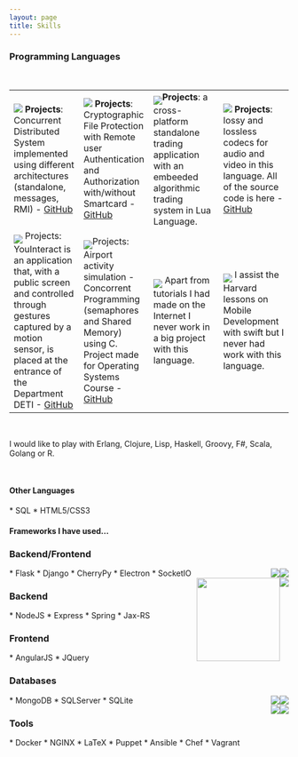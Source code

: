 ```yaml
---
layout: page
title: Skills
---
```


<h3>Programming Languages</h3>

<br>

<table style="width:100%; backgroud:#ccc" >
<tr style="width:100%; backgroud:#ccc;valign:top">
<td style="width:25%;valign:top">
<img src="../public/languages/java.png"> <b>Projects</b>: Concurrent Distributed System implemented using different architectures (standalone, messages, RMI) - <a href="https://github.com/joelpinheiro/Craft-Store-Distributed-System">GitHub</a>
</td>
<td style="width:25%;valign:top">
<img src="../public/languages/python.jpeg"> <b>Projects</b>: Cryptographic File Protection with Remote user Authentication and Authorization with/without Smartcard - <a href="https://github.com/joelpinheiro/Safebox-Smartcard-Auth">GitHub</a>
</td>
<td style="width:25%;valign:top">
<img align="middle" src="../public/languages/js.png"><b>Projects</b>: a cross-platform standalone trading application with an embeeded algorithmic trading system in Lua Language.
</td>
<td style="width:25%;valign:top">
<img src="../public/languages/cplusplus.png"> <b>Projects</b>: lossy and lossless codecs for audio and video in this language. All of the source code is here - <a href="https://github.com/joelpinheiro/audio-video-codification">GitHub</a>
</td>
</tr>
<tr>
<td style="width:25%;valign:top">
<img align="middle" src="../public/languages/csharp.png"> Projects: YouInteract is an application that, with a public screen and controlled through gestures captured by a motion sensor, is placed at the entrance of the Department DETI - <a href="https://github.com/YouInteract">GitHub</a>
</td>
<td style="width:25%;valign:top">
<img align="middle" src="../public/languages/c.png">Projects: Airport activity simulation - Concorrent Programming (semaphores and Shared Memory) using C. Project made for Operating Systems Course - <a href="https://github.com/joelpinheiro/airport-rhapsody">GitHub</a>
</td>
<td style="width:25%;valign:top">
<img align="middle" src="../public/languages/objc.png"> Apart from tutorials I had made on the Internet I never work in a big project with this language.
</td>
<td style="width:25%;valign:top">
<img align="middle" src="../public/languages/swift.png"> I assist the Harvard lessons on Mobile Development with swift but I never had work with this language.
</td>
</tr>
</table>

<br>

I would like to play with Erlang, Clojure, Lisp, Haskell, Groovy, F#, Scala, Golang or R.

<br>

<h4>Other Languages</h4>
* SQL
* HTML5/CSS3


<br>

<h4>Frameworks I have used...</h4>


<h3>Backend/Frontend</h3>
<div style="float: right;">

<img style="float: right;" src="../public/languages/electron.jpeg">
<img style="float: right;" src="../public/languages/flask.png">

<br>

<img style="float: right;" src="../public/languages/nodejs.png">
<img style="float: right;width:150px; height:150px" src="../public/languages/spring.png">

</div>
* Flask
* Django
* CherryPy
* Electron
* SocketIO


<h3>Backend</h3>
* NodeJS
* Express
* Spring
* Jax-RS



<h3>Frontend</h3>
* AngularJS
* JQuery



<h3>Databases</h3>
<div style="float: right;">

<img style="float: right;" src="../public/languages/angularjs.jpeg">
<img style="float: right;" src="../public/languages/mongodb.png">

<br>

<img style="float: right;" src="../public/languages/docker.png">
<img style="float: right;" src="../public/languages/sqlserver.jpeg">

</div>
* MongoDB
* SQLServer
* SQLite


<h3>Tools</h3>
* Docker
* NGINX
* LaTeX
* Puppet
* Ansible
* Chef
* Vagrant
